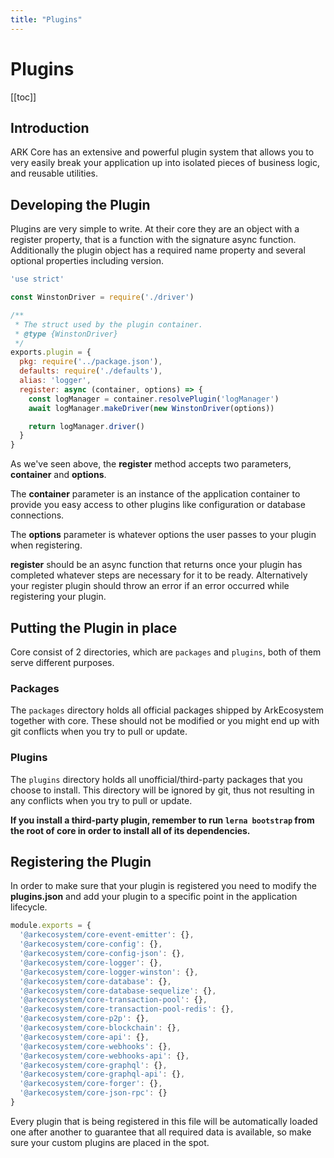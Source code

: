 ```yaml
---
title: "Plugins"
---
```


# Plugins

[[toc]]

## Introduction

ARK Core has an extensive and powerful plugin system that allows you to very easily break your application up into isolated pieces of business logic, and reusable utilities.

## Developing the Plugin

Plugins are very simple to write. At their core they are an object with a register property, that is a function with the signature async function. Additionally the plugin object has a required name property and several optional properties including version.

```js
'use strict'

const WinstonDriver = require('./driver')

/**
 * The struct used by the plugin container.
 * @type {WinstonDriver}
 */
exports.plugin = {
  pkg: require('../package.json'),
  defaults: require('./defaults'),
  alias: 'logger',
  register: async (container, options) => {
    const logManager = container.resolvePlugin('logManager')
    await logManager.makeDriver(new WinstonDriver(options))

    return logManager.driver()
  }
}
```

As we've seen above, the **register** method accepts two parameters, **container** and **options**.

The **container** parameter is an instance of the application container to provide you easy access to other plugins like configuration or database connections.

The **options** parameter is whatever options the user passes to your plugin when registering.

**register** should be an async function that returns once your plugin has completed whatever steps are necessary for it to be ready. Alternatively your register plugin should throw an error if an error occurred while registering your plugin.

## Putting the Plugin in place

Core consist of 2 directories, which are `packages` and `plugins`, both of them serve different purposes.

### Packages

The `packages` directory holds all official packages shipped by ArkEcosystem together with core. These should not be modified or you might end up with git conflicts when you try to pull or update.

### Plugins

The `plugins` directory holds all unofficial/third-party packages that you choose to install. This directory will be ignored by git, thus not resulting in any conflicts when you try to pull or update.

**If you install a third-party plugin, remember to run `lerna bootstrap` from the root of core in order to install all of its dependencies.**

## Registering the Plugin

In order to make sure that your plugin is registered you need to modify the **plugins.json** and add your plugin to a specific point in the application lifecycle.

```js
module.exports = {
  '@arkecosystem/core-event-emitter': {},
  '@arkecosystem/core-config': {},
  '@arkecosystem/core-config-json': {},
  '@arkecosystem/core-logger': {},
  '@arkecosystem/core-logger-winston': {},
  '@arkecosystem/core-database': {},
  '@arkecosystem/core-database-sequelize': {},
  '@arkecosystem/core-transaction-pool': {},
  '@arkecosystem/core-transaction-pool-redis': {},
  '@arkecosystem/core-p2p': {},
  '@arkecosystem/core-blockchain': {},
  '@arkecosystem/core-api': {},
  '@arkecosystem/core-webhooks': {},
  '@arkecosystem/core-webhooks-api': {},
  '@arkecosystem/core-graphql': {},
  '@arkecosystem/core-graphql-api': {},
  '@arkecosystem/core-forger': {},
  '@arkecosystem/core-json-rpc': {}
}
```

Every plugin that is being registered in this file will be automatically loaded one after another to guarantee that all required data is available, so make sure your custom plugins are placed in the spot.

